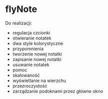 # flyNote
Do realizacji:
* regulacja czcionki
* otwieranie notatek
* dwa style kolorystyczne
* przypomnienia
* tworzenie nowej notatki
* zapisanie nowej notatki
* usuwanie notatek
* pomoc
* skalowaność
* wyświetlanie na wierzchu
* przezroczystość
* zarządzanie podoknami przez główne okno
